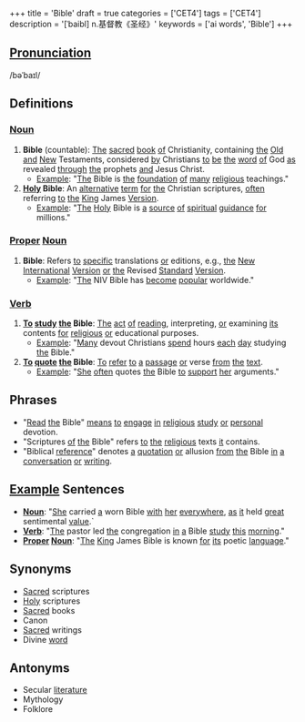 +++
title = 'Bible'
draft = true
categories = ['CET4']
tags = ['CET4']
description = '[ˈbaibl] n.基督教《圣经》'
keywords = ['ai words', 'Bible']
+++

## [Pronunciation](/post/pronunciation/)
/bəˈbaɪl/

## Definitions
### [Noun](/post/noun/)
1. **Bible** (countable): [The](/post/the/) [sacred](/post/sacred/) [book](/post/book/) [of](/post/of/) Christianity, containing [the](/post/the/) [Old](/post/old/) [and](/post/and/) [New](/post/new/) Testaments, considered [by](/post/by/) Christians [to](/post/to/) [be](/post/be/) [the](/post/the/) [word](/post/word/) [of](/post/of/) God [as](/post/as/) revealed [through](/post/through/) [the](/post/the/) prophets [and](/post/and/) Jesus Christ.
   - [Example](/post/example/): "[The](/post/the/) Bible is [the](/post/the/) [foundation](/post/foundation/) [of](/post/of/) [many](/post/many/) [religious](/post/religious/) teachings."
2. **[Holy](/post/holy/) Bible**: An [alternative](/post/alternative/) [term](/post/term/) [for](/post/for/) [the](/post/the/) Christian scriptures, [often](/post/often/) referring [to](/post/to/) [the](/post/the/) [King](/post/king/) James [Version](/post/version/).
   - [Example](/post/example/): "[The](/post/the/) [Holy](/post/holy/) Bible is [a](/post/a/) [source](/post/source/) [of](/post/of/) [spiritual](/post/spiritual/) [guidance](/post/guidance/) [for](/post/for/) millions."

### [Proper](/post/proper/) [Noun](/post/noun/)
1. **Bible**: Refers [to](/post/to/) [specific](/post/specific/) translations [or](/post/or/) editions, e.g., [the](/post/the/) [New](/post/new/) [International](/post/international/) [Version](/post/version/) [or](/post/or/) [the](/post/the/) Revised [Standard](/post/standard/) [Version](/post/version/).
   - [Example](/post/example/): "[The](/post/the/) NIV Bible has [become](/post/become/) [popular](/post/popular/) worldwide."

### [Verb](/post/verb/)
1. **[To](/post/to/) [study](/post/study/) [the](/post/the/) Bible**: [The](/post/the/) [act](/post/act/) [of](/post/of/) [reading](/post/reading/), interpreting, [or](/post/or/) examining [its](/post/its/) contents [for](/post/for/) [religious](/post/religious/) [or](/post/or/) educational purposes.
   - [Example](/post/example/): "[Many](/post/many/) devout Christians [spend](/post/spend/) hours [each](/post/each/) [day](/post/day/) studying [the](/post/the/) Bible."
2. **[To](/post/to/) [quote](/post/quote/) [the](/post/the/) Bible**: [To](/post/to/) [refer](/post/refer/) [to](/post/to/) [a](/post/a/) [passage](/post/passage/) [or](/post/or/) verse [from](/post/from/) [the](/post/the/) [text](/post/text/).
   - [Example](/post/example/): "[She](/post/she/) [often](/post/often/) quotes [the](/post/the/) Bible [to](/post/to/) [support](/post/support/) [her](/post/her/) arguments."

## Phrases
- "[Read](/post/read/) [the](/post/the/) Bible" [means](/post/means/) [to](/post/to/) [engage](/post/engage/) [in](/post/in/) [religious](/post/religious/) [study](/post/study/) [or](/post/or/) [personal](/post/personal/) devotion.
- "Scriptures [of](/post/of/) [the](/post/the/) Bible" refers [to](/post/to/) [the](/post/the/) [religious](/post/religious/) texts [it](/post/it/) contains.
- "Biblical [reference](/post/reference/)" denotes [a](/post/a/) [quotation](/post/quotation/) [or](/post/or/) allusion [from](/post/from/) [the](/post/the/) Bible [in](/post/in/) [a](/post/a/) [conversation](/post/conversation/) [or](/post/or/) [writing](/post/writing/).

## [Example](/post/example/) Sentences
- **[Noun](/post/noun/)**: "[She](/post/she/) carried [a](/post/a/) worn Bible [with](/post/with/) [her](/post/her/) [everywhere](/post/everywhere/), [as](/post/as/) [it](/post/it/) held [great](/post/great/) sentimental [value](/post/value/).`
- **[Verb](/post/verb/)**: "[The](/post/the/) pastor led [the](/post/the/) congregation [in](/post/in/) [a](/post/a/) Bible [study](/post/study/) [this](/post/this/) [morning](/post/morning/)."
- **[Proper](/post/proper/) [Noun](/post/noun/)**: "[The](/post/the/) [King](/post/king/) James Bible is known [for](/post/for/) [its](/post/its/) poetic [language](/post/language/)."

## Synonyms
- [Sacred](/post/sacred/) scriptures
- [Holy](/post/holy/) scriptures
- [Sacred](/post/sacred/) books
- Canon
- [Sacred](/post/sacred/) writings
- Divine [word](/post/word/)

## Antonyms
- Secular [literature](/post/literature/)
- Mythology
- Folklore

